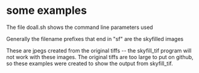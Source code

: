 # some examples
The file doall.sh shows the command line parameters used

Generally the filename prefixes that end in "sf" are the skyfilled images

These are jpegs created from the original tiffs -- the skyfill_tif program will
not work with these images.  The original tiffs are too large to put on github, so
these examples were created to show the output from skyfill_tif.
